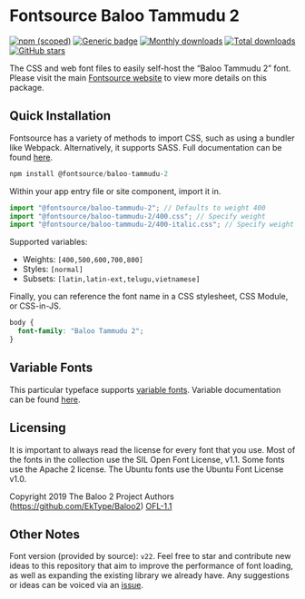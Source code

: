 # Fontsource Baloo Tammudu 2

[![npm (scoped)](https://img.shields.io/npm/v/@fontsource/baloo-tammudu-2?color=brightgreen)](https://www.npmjs.com/package/@fontsource/baloo-tammudu-2) [![Generic badge](https://img.shields.io/badge/fontsource-passing-brightgreen)](https://github.com/fontsource/fontsource) [![Monthly downloads](https://badgen.net/npm/dm/@fontsource/baloo-tammudu-2)](https://github.com/fontsource/fontsource) [![Total downloads](https://badgen.net/npm/dt/@fontsource/baloo-tammudu-2)](https://github.com/fontsource/fontsource) [![GitHub stars](https://img.shields.io/github/stars/fontsource/fontsource.svg?style=social&label=Star)](https://github.com/fontsource/fontsource/stargazers)

The CSS and web font files to easily self-host the “Baloo Tammudu 2” font. Please visit the main [Fontsource website](https://fontsource.org/fonts/baloo-tammudu-2) to view more details on this package.

## Quick Installation

Fontsource has a variety of methods to import CSS, such as using a bundler like Webpack. Alternatively, it supports SASS. Full documentation can be found [here](https://fontsource.org/docs/getting-started/introduction).

```javascript
npm install @fontsource/baloo-tammudu-2
```

Within your app entry file or site component, import it in.

```javascript
import "@fontsource/baloo-tammudu-2"; // Defaults to weight 400
import "@fontsource/baloo-tammudu-2/400.css"; // Specify weight
import "@fontsource/baloo-tammudu-2/400-italic.css"; // Specify weight and style

```

Supported variables:
- Weights: `[400,500,600,700,800]`
- Styles: `[normal]`
- Subsets: `[latin,latin-ext,telugu,vietnamese]`

Finally, you can reference the font name in a CSS stylesheet, CSS Module, or CSS-in-JS.

```css
body {
  font-family: "Baloo Tammudu 2";
}
```

## Variable Fonts

This particular typeface supports [variable fonts](https://developer.mozilla.org/en-US/docs/Web/CSS/CSS_Fonts/Variable_Fonts_Guide).
Variable documentation can be found [here](https://fontsource.org/docs/getting-started/variable).

## Licensing
It is important to always read the license for every font that you use.
Most of the fonts in the collection use the SIL Open Font License, v1.1. Some fonts use the Apache 2 license. The Ubuntu fonts use the Ubuntu Font License v1.0.

Copyright 2019 The Baloo 2 Project Authors (https://github.com/EkType/Baloo2)
[OFL-1.1](http://scripts.sil.org/OFL)

## Other Notes
Font version (provided by source): `v22`.
Feel free to star and contribute new ideas to this repository that aim to improve the performance of font loading, as well as expanding the existing library we already have. Any suggestions or ideas can be voiced via an [issue](https://github.com/fontsource/fontsource/issues).